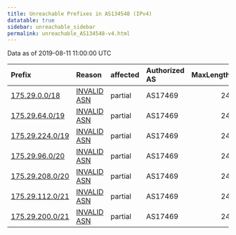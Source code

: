 ```yaml
---
title: Unreachable Prefixes in AS134548 (IPv4)
datatable: true
sidebar: unreachable_sidebar
permalink: unreachable_AS134548-v4.html
---
```


Data as of 2019-08-11 11:00:00 UTC


<div class="datatable-begin"></div>

| Prefix                                                   | Reason                                                                                                  | affected   | Authorized AS   |   MaxLength | Anchor                                       |   unreachable /24s |
|:---------------------------------------------------------|:--------------------------------------------------------------------------------------------------------|:-----------|:----------------|------------:|:---------------------------------------------|-------------------:|
| [175.29.0.0/18](https://stat.ripe.net/175.29.0.0/18)     | [INVALID ASN](https://rpki-validator.ripe.net/announcement-preview?asn=AS134548&prefix=175.29.0.0/18)   | partial    | AS17469         |          24 | [APNIC](unreachable_APNIC_RPKI_Root-v4.html) |                 64 |
| [175.29.64.0/19](https://stat.ripe.net/175.29.64.0/19)   | [INVALID ASN](https://rpki-validator.ripe.net/announcement-preview?asn=AS134548&prefix=175.29.64.0/19)  | partial    | AS17469         |          24 | [APNIC](unreachable_APNIC_RPKI_Root-v4.html) |                 32 |
| [175.29.224.0/19](https://stat.ripe.net/175.29.224.0/19) | [INVALID ASN](https://rpki-validator.ripe.net/announcement-preview?asn=AS134548&prefix=175.29.224.0/19) | partial    | AS17469         |          24 | [APNIC](unreachable_APNIC_RPKI_Root-v4.html) |                 32 |
| [175.29.96.0/20](https://stat.ripe.net/175.29.96.0/20)   | [INVALID ASN](https://rpki-validator.ripe.net/announcement-preview?asn=AS134548&prefix=175.29.96.0/20)  | partial    | AS17469         |          24 | [APNIC](unreachable_APNIC_RPKI_Root-v4.html) |                 16 |
| [175.29.208.0/20](https://stat.ripe.net/175.29.208.0/20) | [INVALID ASN](https://rpki-validator.ripe.net/announcement-preview?asn=AS134548&prefix=175.29.208.0/20) | partial    | AS17469         |          24 | [APNIC](unreachable_APNIC_RPKI_Root-v4.html) |                 16 |
| [175.29.112.0/21](https://stat.ripe.net/175.29.112.0/21) | [INVALID ASN](https://rpki-validator.ripe.net/announcement-preview?asn=AS134548&prefix=175.29.112.0/21) | partial    | AS17469         |          24 | [APNIC](unreachable_APNIC_RPKI_Root-v4.html) |                  8 |
| [175.29.200.0/21](https://stat.ripe.net/175.29.200.0/21) | [INVALID ASN](https://rpki-validator.ripe.net/announcement-preview?asn=AS134548&prefix=175.29.200.0/21) | partial    | AS17469         |          24 | [APNIC](unreachable_APNIC_RPKI_Root-v4.html) |                  8 |

<div class="datatable-end"></div>